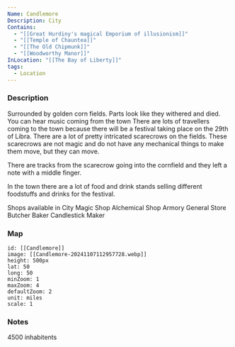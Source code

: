 ```yaml
---
Name: Candlemore
Description: City
Contains:
  - "[[Great Hurdiny's magical Emporium of illusionism]]"
  - "[[Temple of Chauntea]]"
  - "[[The Old Chipmunk]]"
  - "[[Woodworthy Manor]]"
InLocation: "[[The Bay of Liberty]]"
tags:
  - Location
---
```


### Description
Surrounded by golden corn fields. Parts look like they withered and died.
You can hear music coming from the town
There are lots of travellers coming to the town because there will be a festival taking place on the 29th of Libra.
There are a lot of pretty intricated scarecrows on the fields. These scarecrows are not magic and do not have any mechanical things to make them move, but they can move.

There are tracks from the scarecrow going into the cornfield and they left a note with a middle finger.

In the town there are a lot of food and drink stands selling different foodstuffs and drinks for the festival.


Shops available in City
Magic Shop
Alchemical Shop
Armory
General Store
Butcher
Baker
Candlestick Maker

### Map
```leaflet
id: [[Candlemore]]
image: [[Candlemore-20241107112957728.webp]]
height: 500px
lat: 50
long: 50
minZoom: 1
maxZoom: 4
defaultZoom: 2
unit: miles
scale: 1
```


### Notes
4500 inhabitents
